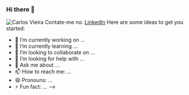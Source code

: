 ### Hi there 👋


![Carlos Vieira](https://github-readme-stats.vercel.app/api?username=CarlDev40&hide=contribs,prs)
Contate-me no:
[LinkedIn](https://www.linkedin.com/in/carlos-vico/)
Here are some ideas to get you started:

- 🔭 I’m currently working on ...
- 🌱 I’m currently learning ...
- 👯 I’m looking to collaborate on ...
- 🤔 I’m looking for help with ...
- 💬 Ask me about ...
- 📫 How to reach me: ...
- 😄 Pronouns: ...
- ⚡ Fun fact: ...
-->
